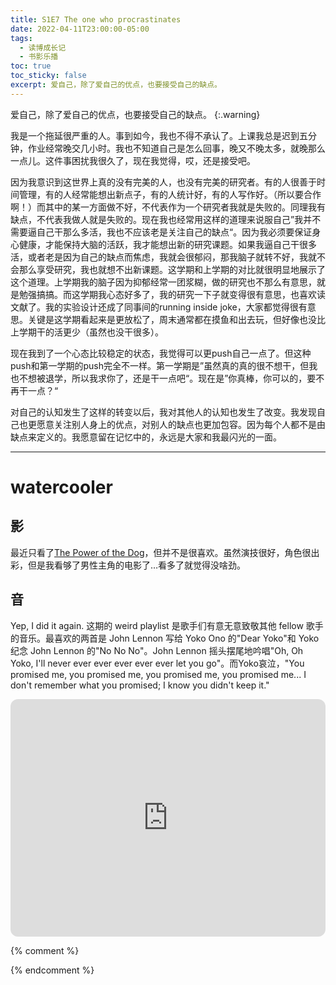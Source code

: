 ```yaml
---
title: S1E7 The one who procrastinates
date: 2022-04-11T23:00:00-05:00
tags:
  - 读博成长记
  - 书影乐播
toc: true
toc_sticky: false
excerpt: 爱自己，除了爱自己的优点，也要接受自己的缺点。
---
```


爱自己，除了爱自己的优点，也要接受自己的缺点。
{:.warning}

我是一个拖延很严重的人。事到如今，我也不得不承认了。上课我总是迟到五分钟，作业经常晚交几小时。我也不知道自己是怎么回事，晚又不晚太多，就晚那么一点儿。这件事困扰我很久了，现在我觉得，哎，还是接受吧。

因为我意识到这世界上真的没有完美的人，也没有完美的研究者。有的人很善于时间管理，有的人经常能想出新点子，有的人统计好，有的人写作好。（所以要合作啊！）而其中的某一方面做不好，不代表作为一个研究者我就是失败的。同理我有缺点，不代表我做人就是失败的。现在我也经常用这样的道理来说服自己”我并不需要逼自己干那么多活，我也不应该老是关注自己的缺点“。因为我必须要保证身心健康，才能保持大脑的活跃，我才能想出新的研究课题。如果我逼自己干很多活，或者老是因为自己的缺点而焦虑，我就会很郁闷，那我脑子就转不好，我就不会那么享受研究，我也就想不出新课题。这学期和上学期的对比就很明显地展示了这个道理。上学期我的脑子因为抑郁经常一团浆糊，做的研究也不那么有意思，就是勉强搞搞。而这学期我心态好多了，我的研究一下子就变得很有意思，也喜欢读文献了。我的实验设计还成了同事间的running inside joke，大家都觉得很有意思。关键是这学期看起来是更放松了，周末通常都在摸鱼和出去玩，但好像也没比上学期干的活更少（虽然也没干很多）。

现在我到了一个心态比较稳定的状态，我觉得可以更push自己一点了。但这种push和第一学期的push完全不一样。第一学期是”虽然真的真的很不想干，但我也不想被退学，所以我求你了，还是干一点吧“。现在是”你真棒，你可以的，要不再干一点？“

对自己的认知发生了这样的转变以后，我对其他人的认知也发生了改变。我发现自己也更愿意关注别人身上的优点，对别人的缺点也更加包容。因为每个人都不是由缺点来定义的。我愿意留在记忆中的，永远是大家和我最闪光的一面。


---
# watercooler
## 影
最近只看了[The Power of the Dog](https://www.imdb.com/title/tt10293406/)，但并不是很喜欢。虽然演技很好，角色很出彩，但是我看够了男性主角的电影了…看多了就觉得没啥劲。

## 音
Yep, I did it again. 这期的 weird playlist 是歌手们有意无意致敬其他 fellow 歌手的音乐。最喜欢的两首是 John Lennon 写给 Yoko Ono 的"Dear Yoko"和 Yoko 纪念 John Lennon 的"No No No"。John Lennon 摇头摆尾地吟唱"Oh, Oh Yoko, I'll never ever ever ever ever ever let you go"。而Yoko哀泣，"You promised me, you promised me, you promised me, you promised me... I don't remember what you promised; I know you didn't keep it."

<iframe style="border-radius:12px" src="https://open.spotify.com/embed/playlist/5zqh9RCbS3lOHxAFA0v3Px?utm_source=generator" width="100%" height="380" frameBorder="0" allowfullscreen="" allow="autoplay; clipboard-write; encrypted-media; fullscreen; picture-in-picture"></iframe>


{% comment %}



{% endcomment %}
